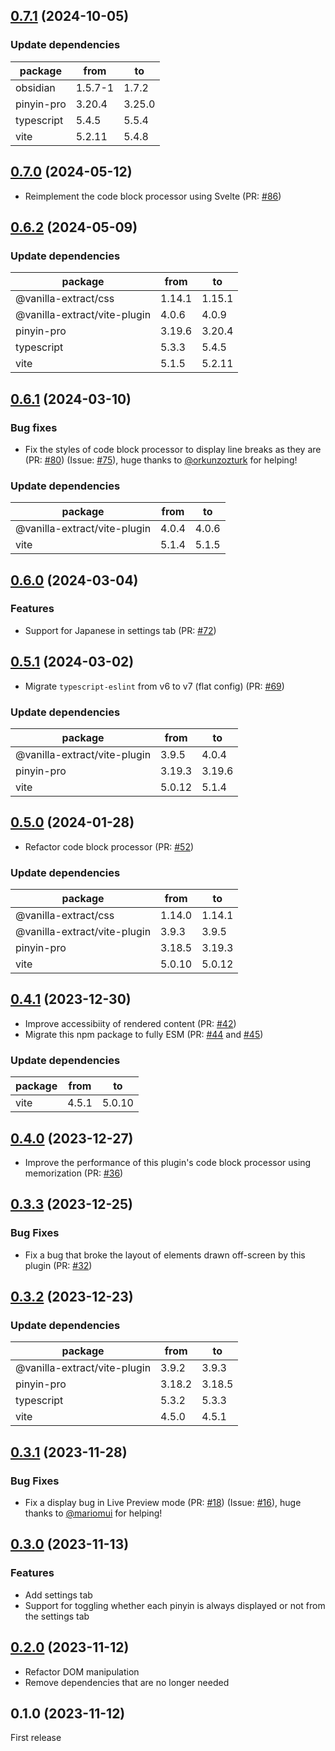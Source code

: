 ## [0.7.1](https://github.com/0918nobita/obsidian-zhongwen-block/compare/0.7.0...0.7.1) (2024-10-05)

### Update dependencies

| package    | from    | to     |
| ---------- | ------- | ------ |
| obsidian   | 1.5.7-1 | 1.7.2  |
| pinyin-pro | 3.20.4  | 3.25.0 |
| typescript | 5.4.5   | 5.5.4  |
| vite       | 5.2.11  | 5.4.8  |

## [0.7.0](https://github.com/0918nobita/obsidian-zhongwen-block/compare/0.6.2...0.7.0) (2024-05-12)

-   Reimplement the code block processor using Svelte (PR: [#86](https://github.com/0918nobita/obsidian-zhongwen-block/pull/86))

## [0.6.2](https://github.com/0918nobita/obsidian-zhongwen-block/compare/0.6.1...0.6.2) (2024-05-09)

### Update dependencies

| package                      | from   | to     |
| ---------------------------- | ------ | ------ |
| @vanilla-extract/css         | 1.14.1 | 1.15.1 |
| @vanilla-extract/vite-plugin | 4.0.6  | 4.0.9  |
| pinyin-pro                   | 3.19.6 | 3.20.4 |
| typescript                   | 5.3.3  | 5.4.5  |
| vite                         | 5.1.5  | 5.2.11 |

## [0.6.1](https://github.com/0918nobita/obsidian-zhongwen-block/compare/0.6.0...0.6.1) (2024-03-10)

### Bug fixes

-   Fix the styles of code block processor to display line breaks as they are (PR: [#80](https://github.com/0918nobita/obsidian-zhongwen-block/issues/80)) (Issue: [#75](https://github.com/0918nobita/obsidian-zhongwen-block/issues/75)), huge thanks to [@orkunzozturk](https://github.com/orkunzozturk) for helping!

### Update dependencies

| package                      | from  | to    |
| ---------------------------- | ----- | ----- |
| @vanilla-extract/vite-plugin | 4.0.4 | 4.0.6 |
| vite                         | 5.1.4 | 5.1.5 |

## [0.6.0](https://github.com/0918nobita/obsidian-zhongwen-block/compare/0.5.1...0.6.0) (2024-03-04)

### Features

-   Support for Japanese in settings tab (PR: [#72](https://github.com/0918nobita/obsidian-zhongwen-block/pull/72))

## [0.5.1](https://github.com/0918nobita/obsidian-zhongwen-block/compare/0.5.0...0.5.1) (2024-03-02)

-   Migrate `typescript-eslint` from v6 to v7 (flat config) (PR: [#69](https://github.com/0918nobita/obsidian-zhongwen-block/pull/69))

### Update dependencies

| package                      | from   | to     |
| ---------------------------- | ------ | ------ |
| @vanilla-extract/vite-plugin | 3.9.5  | 4.0.4  |
| pinyin-pro                   | 3.19.3 | 3.19.6 |
| vite                         | 5.0.12 | 5.1.4  |

## [0.5.0](https://github.com/0918nobita/obsidian-zhongwen-block/compare/0.4.1...0.5.0) (2024-01-28)

-   Refactor code block processor (PR: [#52](https://github.com/0918nobita/obsidian-zhongwen-block/pull/52))

### Update dependencies

| package                      | from   | to     |
| ---------------------------- | ------ | ------ |
| @vanilla-extract/css         | 1.14.0 | 1.14.1 |
| @vanilla-extract/vite-plugin | 3.9.3  | 3.9.5  |
| pinyin-pro                   | 3.18.5 | 3.19.3 |
| vite                         | 5.0.10 | 5.0.12 |

## [0.4.1](https://github.com/0918nobita/obsidian-zhongwen-block/compare/0.4.0...0.4.1) (2023-12-30)

-   Improve accessibiity of rendered content (PR: [#42](https://github.com/0918nobita/obsidian-zhongwen-block/pull/42))
-   Migrate this npm package to fully ESM (PR: [#44](https://github.com/0918nobita/obsidian-zhongwen-block/pull/44) and [#45](https://github.com/0918nobita/obsidian-zhongwen-block/pull/45))

### Update dependencies

| package | from  | to     |
| ------- | ----- | ------ |
| vite    | 4.5.1 | 5.0.10 |

## [0.4.0](https://github.com/0918nobita/obsidian-zhongwen-block/compare/0.3.3...0.4.0) (2023-12-27)

-   Improve the performance of this plugin's code block processor using memorization (PR: [#36](https://github.com/0918nobita/obsidian-zhongwen-block/pull/36))

## [0.3.3](https://github.com/0918nobita/obsidian-zhongwen-block/compare/0.3.2...0.3.3) (2023-12-25)

### Bug Fixes

-   Fix a bug that broke the layout of elements drawn off-screen by this plugin (PR: [#32](https://github.com/0918nobita/obsidian-zhongwen-block/pull/32))

## [0.3.2](https://github.com/0918nobita/obsidian-zhongwen-block/compare/0.3.1...0.3.2) (2023-12-23)

### Update dependencies

| package                      | from   | to     |
| ---------------------------- | ------ | ------ |
| @vanilla-extract/vite-plugin | 3.9.2  | 3.9.3  |
| pinyin-pro                   | 3.18.2 | 3.18.5 |
| typescript                   | 5.3.2  | 5.3.3  |
| vite                         | 4.5.0  | 4.5.1  |

## [0.3.1](https://github.com/0918nobita/obsidian-zhongwen-block/compare/0.3.0...0.3.1) (2023-11-28)

### Bug Fixes

-   Fix a display bug in Live Preview mode (PR: [#18](https://github.com/0918nobita/obsidian-zhongwen-block/pull/18)) (Issue: [#16](https://github.com/0918nobita/obsidian-zhongwen-block/issues/16)), huge thanks to [@mariomui](https://github.com/mariomui) for helping!

## [0.3.0](https://github.com/0918nobita/obsidian-zhongwen-block/compare/0.2.0...0.3.0) (2023-11-13)

### Features

-   Add settings tab
-   Support for toggling whether each pinyin is always displayed or not from the settings tab

## [0.2.0](https://github.com/0918nobita/obsidian-zhongwen-block/compare/0.1.0...0.2.0) (2023-11-12)

-   Refactor DOM manipulation
-   Remove dependencies that are no longer needed

## 0.1.0 (2023-11-12)

First release
